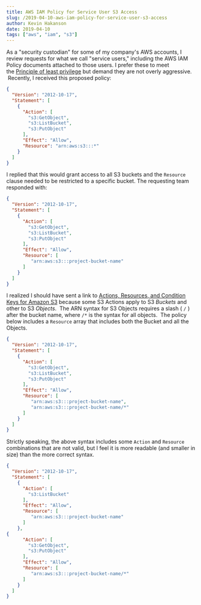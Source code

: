 ```yaml
---
title: AWS IAM Policy for Service User S3 Access
slug: /2019-04-10-aws-iam-policy-for-service-user-s3-access
author: Kevin Hakanson
date: 2019-04-10
tags: ["aws", "iam", "s3"]
---
```

As a "security custodian" for some of my company's AWS accounts, I review requests for what we call "service users," including the AWS IAM Policy documents attached to those users. I prefer these to meet the [Principle of least privilege](https://en.wikipedia.org/wiki/Principle_of_least_privilege) but demand they are not overly aggressive.   Recently, I received this proposed policy:

```json
{
  "Version": "2012-10-17",
  "Statement": [
    {
      "Action": [
        "s3:GetObject",
        "s3:ListBucket",
        "s3:PutObject"
      ],
      "Effect": "Allow",
      "Resource": "arn:aws:s3:::*"
    }
  ]
}
```

I replied that this would grant access to all S3 buckets and the `Resource` clause needed to be restricted to a specific bucket.  The requesting team responded with:

```json
{
  "Version": "2012-10-17",
  "Statement": [
    {
      "Action": [
        "s3:GetObject",
        "s3:ListBucket",
        "s3:PutObject"
      ],
      "Effect": "Allow",
      "Resource": [
         "arn:aws:s3:::project-bucket-name"
      ]
    }
  ]
}
```

I realized I should have sent a link to [Actions, Resources, and Condition Keys for Amazon S3](https://docs.aws.amazon.com/IAM/latest/UserGuide/list_amazons3.html) because some S3 Actions apply to S3 _Buckets_ and other to S3 _Objects_.  The ARN syntax for S3 Objects requires a slash ( `/` ) after the bucket name, where `/*` is the syntax for all objects.  The policy below includes a `Resource` array that includes both the Bucket and all the Objects.

```json
{
  "Version": "2012-10-17",
  "Statement": [
    {
      "Action": [
        "s3:GetObject",
        "s3:ListBucket",
        "s3:PutObject"
      ],
      "Effect": "Allow",
      "Resource": [
         "arn:aws:s3:::project-bucket-name",
         "arn:aws:s3:::project-bucket-name/*"
      ]
    }
  ]
}
```

Strictly speaking, the above syntax includes some `Action` and `Resource` combinations that are not valid, but I feel it is more readable (and smaller in size) than the more correct syntax.

```json
{
  "Version": "2012-10-17",
  "Statement": [
    {
      "Action": [
        "s3:ListBucket"
      ],
      "Effect": "Allow",
      "Resource": [
         "arn:aws:s3:::project-bucket-name"
      ]
    },
{
      "Action": [
        "s3:GetObject",
        "s3:PutObject"
      ],
      "Effect": "Allow",
      "Resource": [
         "arn:aws:s3:::project-bucket-name/*"
      ]
    }
  ]
}
```